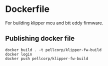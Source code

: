 # Dockerfile

For building klipper mcu and btt eddy firmware.

## Publishing docker file

```
docker build . -t pellcorp/klipper-fw-build
docker login
docker push pellcorp/klipper-fw-build
```
